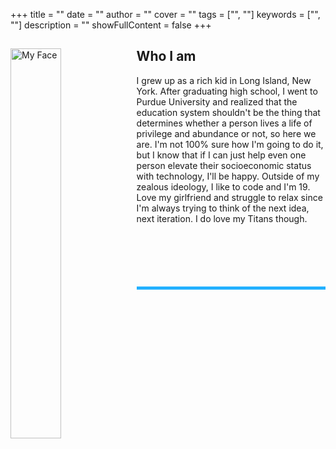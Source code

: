 +++
title = ""
date = ""
author = ""
cover = ""
tags = ["", ""]
keywords = ["", ""]
description = ""
showFullContent = false
+++
<div id="intro">
    <img id="propic" src="https://raw.githubusercontent.com/napcodes/theperrylife/master/docs/pages/Headshots-3.jpg" style="float: left; height: 40%; width:  40%;" margin-right: 50px; alt="My Face">
    <div id="introText">
        <h2>Who I am</h2>
        <p style="margin-left: 50px; padding-left: 1em; margin-bottom: 100px;">I grew up as a rich kid in Long Island, New York. After graduating high school, I went to Purdue University and realized that the education system shouldn't be the thing that determines whether a person lives a life of privilege and abundance or not, so here we are. I'm not 100% sure how I'm going to do it, but I know that if I can just help even one person elevate their socioeconomic status with technology, I'll be happy. Outside of my zealous ideology, I like to code and I'm 19. Love my girlfriend and struggle to relax since I'm always trying to think of the next idea, next iteration. I do love my Titans though.</p>
    </div>
    <hr style="border: none; height: 5px; color: #23b0ff; background-color: #23b0ff;">
</div>
